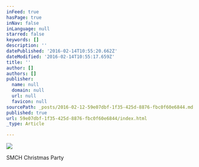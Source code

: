 ```yaml
---
inFeed: true
hasPage: true
inNav: false
inLanguage: null
starred: false
keywords: []
description: ''
datePublished: '2016-02-14T10:55:20.662Z'
dateModified: '2016-02-14T10:55:17.659Z'
title: ''
author: []
authors: []
publisher:
  name: null
  domain: null
  url: null
  favicon: null
sourcePath: _posts/2016-02-12-59e07dbf-1f35-425d-8876-fbc0f60e6844.md
published: true
url: 59e07dbf-1f35-425d-8876-fbc0f60e6844/index.html
_type: Article

---
```

![](https://the-grid-user-content.s3-us-west-2.amazonaws.com/c02d6a0c-6e31-41e2-aeab-cb5b2e29a7a0.jpg)

SMCH Christmas Party